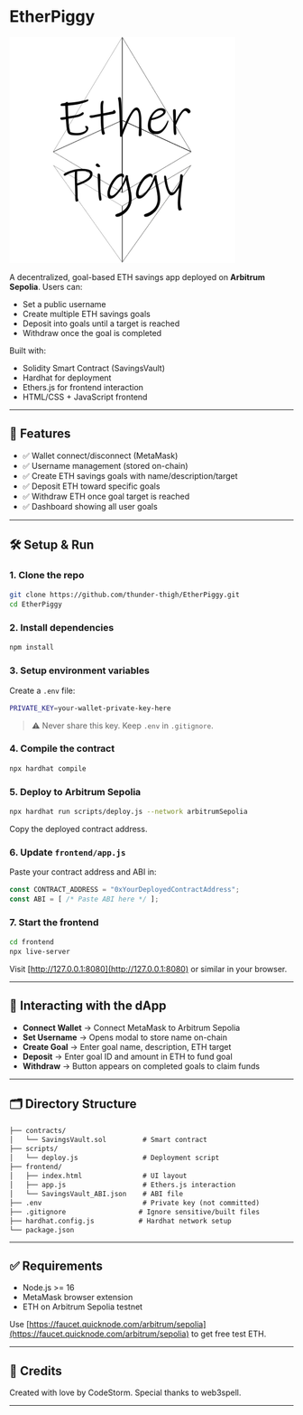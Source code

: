 # EtherPiggy
<img src="public/logo.png" alt="logo" width="400"/>

A decentralized, goal-based ETH savings app deployed on **Arbitrum Sepolia**. Users can:
- Set a public username
- Create multiple ETH savings goals
- Deposit into goals until a target is reached
- Withdraw once the goal is completed

Built with:
- Solidity Smart Contract (SavingsVault)
- Hardhat for deployment
- Ethers.js for frontend interaction
- HTML/CSS + JavaScript frontend

---

## 🚀 Features
- ✅ Wallet connect/disconnect (MetaMask)
- ✅ Username management (stored on-chain)
- ✅ Create ETH savings goals with name/description/target
- ✅ Deposit ETH toward specific goals
- ✅ Withdraw ETH once goal target is reached
- ✅ Dashboard showing all user goals

---

## 🛠️ Setup & Run

### 1. Clone the repo
```bash
git clone https://github.com/thunder-thigh/EtherPiggy.git
cd EtherPiggy
```

### 2. Install dependencies
```bash
npm install
```

### 3. Setup environment variables
Create a `.env` file:
```bash
PRIVATE_KEY=your-wallet-private-key-here
```

> ⚠️ Never share this key. Keep `.env` in `.gitignore`.

### 4. Compile the contract
```bash
npx hardhat compile
```

### 5. Deploy to Arbitrum Sepolia
```bash
npx hardhat run scripts/deploy.js --network arbitrumSepolia
```
Copy the deployed contract address.

### 6. Update `frontend/app.js`
Paste your contract address and ABI in:
```js
const CONTRACT_ADDRESS = "0xYourDeployedContractAddress";
const ABI = [ /* Paste ABI here */ ];
```

### 7. Start the frontend
```bash
cd frontend
npx live-server
```
Visit [http://127.0.0.1:8080](http://127.0.0.1:8080) or similar in your browser.

---

## 🧪 Interacting with the dApp

- **Connect Wallet** → Connect MetaMask to Arbitrum Sepolia
- **Set Username** → Opens modal to store name on-chain
- **Create Goal** → Enter goal name, description, ETH target
- **Deposit** → Enter goal ID and amount in ETH to fund goal
- **Withdraw** → Button appears on completed goals to claim funds

---

## 🗂️ Directory Structure
```
├── contracts/
│   └── SavingsVault.sol         # Smart contract
├── scripts/
│   └── deploy.js                # Deployment script
├── frontend/
│   ├── index.html               # UI layout
│   ├── app.js                   # Ethers.js interaction
│   └── SavingsVault_ABI.json    # ABI file
├── .env                         # Private key (not committed)
├── .gitignore                  # Ignore sensitive/built files
├── hardhat.config.js           # Hardhat network setup
└── package.json
```

---

## ✅ Requirements
- Node.js >= 16
- MetaMask browser extension
- ETH on Arbitrum Sepolia testnet

Use [https://faucet.quicknode.com/arbitrum/sepolia](https://faucet.quicknode.com/arbitrum/sepolia) to get free test ETH.

---

## 🙌 Credits
Created with love by CodeStorm. Special thanks to web3spell.

---
